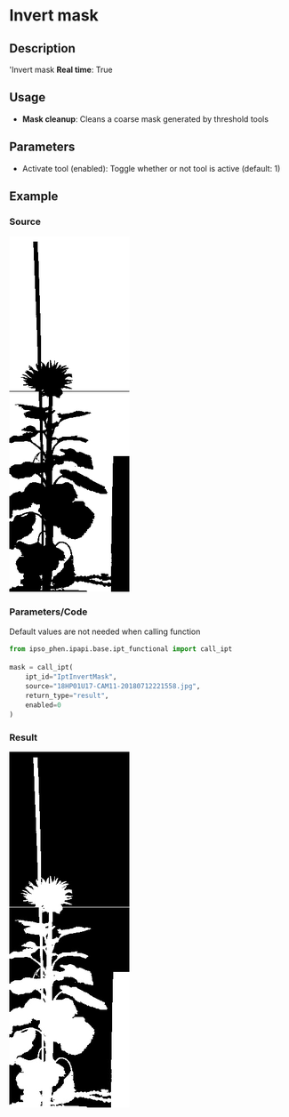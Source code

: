 # Invert mask

## Description

'Invert mask
**Real time**: True

## Usage

- **Mask cleanup**: Cleans a coarse mask generated by threshold tools

## Parameters

- Activate tool (enabled): Toggle whether or not tool is active (default: 1)

## Example

### Source

![Source image](images/18HP01U17-CAM11-20180712221558.jpg)

### Parameters/Code

Default values are not needed when calling function

```python
from ipso_phen.ipapi.base.ipt_functional import call_ipt

mask = call_ipt(
    ipt_id="IptInvertMask",
    source="18HP01U17-CAM11-20180712221558.jpg",
    return_type="result",
    enabled=0
)
```

### Result

![Result image](images/ipt_Invert_mask.jpg)
